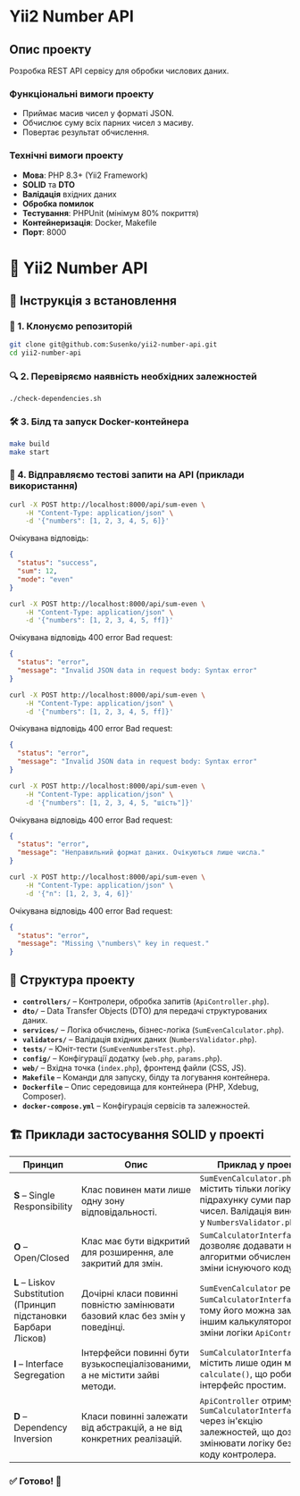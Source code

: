 # Yii2 Number API

## Опис проекту

Розробка REST API сервісу для обробки числових даних.

### Функціональні вимоги проекту

- Приймає масив чисел у форматі JSON.
- Обчислює суму всіх парних чисел з масиву.
- Повертає результат обчислення.

### Технічні вимоги проекту

- **Мова**: PHP 8.3+ (Yii2 Framework)
- **SOLID** та **DTO**
- **Валідація** вхідних даних
- **Обробка помилок**
- **Тестування**: PHPUnit (мінімум 80% покриття)
- **Контейнеризація**: Docker, Makefile
- **Порт**: 8000

# 📌 Yii2 Number API

## 🚀 Інструкція з встановлення

### 📂 1. Клонуємо репозиторій

```sh
git clone git@github.com:Susenko/yii2-number-api.git
cd yii2-number-api
```

### 🔍 2. Перевіряємо наявність необхідних залежностей

```sh
./check-dependencies.sh
```

### 🛠 3. Білд та запуск Docker-контейнера

```sh
make build
make start
```

### 🔄 4. Відправляємо тестові запити на API (приклади використання)

```sh
curl -X POST http://localhost:8000/api/sum-even \
    -H "Content-Type: application/json" \
    -d '{"numbers": [1, 2, 3, 4, 5, 6]}'
```

Очікувана відповідь:

```json
{
  "status": "success",
  "sum": 12,
  "mode": "even"
}
```

```sh
curl -X POST http://localhost:8000/api/sum-even \
    -H "Content-Type: application/json" \
    -d '{"numbers": [1, 2, 3, 4, 5, ff]}'
```

Очікувана відповідь 400 error Bad request:

```json
{
  "status": "error",
  "message": "Invalid JSON data in request body: Syntax error"
}
```

```sh
curl -X POST http://localhost:8000/api/sum-even \
    -H "Content-Type: application/json" \
    -d '{"numbers": [1, 2, 3, 4, 5, ff]}'
```

Очікувана відповідь 400 error Bad request:

```json
{
  "status": "error",
  "message": "Invalid JSON data in request body: Syntax error"
}
```

```sh
curl -X POST http://localhost:8000/api/sum-even \
    -H "Content-Type: application/json" \
    -d '{"numbers": [1, 2, 3, 4, 5, "шість"]}'
```

Очікувана відповідь 400 error Bad request:

```json
{
  "status": "error",
  "message": "Неправильний формат даних. Очікуються лише числа."
}
```

```sh
curl -X POST http://localhost:8000/api/sum-even \
    -H "Content-Type: application/json" \
    -d '{"n": [1, 2, 3, 4, 6]}'
```

Очікувана відповідь 400 error Bad request:

```json
{
  "status": "error",
  "message": "Missing \"numbers\" key in request."
}
```

## 📂 Структура проекту

- **`controllers/`** – Контролери, обробка запитів (`ApiController.php`).
- **`dto/`** – Data Transfer Objects (DTO) для передачі структурованих даних.
- **`services/`** – Логіка обчислень, бізнес-логіка (`SumEvenCalculator.php`).
- **`validators/`** – Валідація вхідних даних (`NumbersValidator.php`).
- **`tests/`** – Юніт-тести (`SumEvenNumbersTest.php`).
- **`config/`** – Конфігурації додатку (`web.php`, `params.php`).
- **`web/`** – Вхідна точка (`index.php`), фронтенд файли (CSS, JS).
- **`Makefile`** – Команди для запуску, білду та логування контейнера.
- **`Dockerfile`** – Опис середовища для контейнера (PHP, Xdebug, Composer).
- **`docker-compose.yml`** – Конфігурація сервісів та залежностей.

## 🏗 Приклади застосування SOLID у проекті

| Принцип                                                          | Опис                                                                         | Приклад у проекті                                                                                                                     |
| ---------------------------------------------------------------- | ---------------------------------------------------------------------------- | ------------------------------------------------------------------------------------------------------------------------------------- |
| **S** – Single Responsibility                                    | Клас повинен мати лише одну зону відповідальності.                           | `SumEvenCalculator.php` містить тільки логіку підрахунку суми парних чисел. Валідація винесена у `NumbersValidator.php`.              |
| **O** – Open/Closed                                              | Клас має бути відкритий для розширення, але закритий для змін.               | `SumCalculatorInterface.php` дозволяє додавати нові алгоритми обчислень без зміни існуючого коду.                                     |
| **L** – Liskov Substitution (Принцип підстановки Барбари Лісков) | Дочірні класи повинні повністю замінювати базовий клас без змін у поведінці. | `SumEvenCalculator` реалізує `SumCalculatorInterface`, тому його можна замінити іншим калькулятором без зміни логіки `ApiController`. |
| **I** – Interface Segregation                                    | Інтерфейси повинні бути вузькоспеціалізованими, а не містити зайві методи.   | `SumCalculatorInterface.php` містить лише один метод `calculate()`, що робить інтерфейс простим.                                      |
| **D** – Dependency Inversion                                     | Класи повинні залежати від абстракцій, а не від конкретних реалізацій.       | `ApiController` отримує `SumCalculatorInterface` через ін'єкцію залежностей, що дозволяє змінювати логіку без зміни коду контролера.  |

### ✅ Готово! 🚀

```

```

